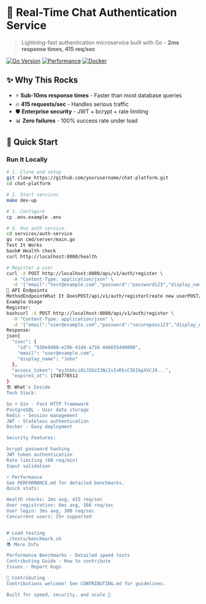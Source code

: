 # 🚀 Real-Time Chat Authentication Service

> Lightning-fast authentication microservice built with Go - **2ms response times, 415 req/sec**

[![Go Version](https://img.shields.io/badge/Go-1.24+-blue.svg)](https://golang.org)
[![Performance](https://img.shields.io/badge/Performance-⚡%20Sub--10ms-brightgreen.svg)](PERFORMANCE.md)
[![Docker](https://img.shields.io/badge/Docker-Ready-blue.svg)](Dockerfile)

## ✨ Why This Rocks

- ⚡ **Sub-10ms response times** - Faster than most database queries
- 🔥 **415 requests/sec** - Handles serious traffic
- 🛡️ **Enterprise security** - JWT + bcrypt + rate limiting
- 📊 **Zero failures** - 100% success rate under load

## 🚀 Quick Start

### Run It Locally

```bash
# 1. Clone and setup
git clone https://github.com/yourusername/chat-platform.git
cd chat-platform

# 2. Start services
make dev-up

# 3. Configure
cp .env.example .env

# 4. Run auth service
cd services/auth-service
go run cmd/server/main.go
Test It Works
bash# Health check
curl http://localhost:8080/health

# Register a user
curl -X POST http://localhost:8080/api/v1/auth/register \
  -H "Content-Type: application/json" \
  -d '{"email":"test@example.com","password":"password123","display_name":"Test User"}'
📖 API Endpoints
MethodEndpointWhat It DoesPOST/api/v1/auth/registerCreate new userPOST/api/v1/auth/loginUser loginPOST/api/v1/auth/refreshRefresh tokenGET/api/v1/auth/meGet user infoGET/healthService health
Example Usage
Register:
bashcurl -X POST http://localhost:8080/api/v1/auth/register \
  -H "Content-Type: application/json" \
  -d '{"email":"user@example.com","password":"securepass123","display_name":"John"}'
Response:
json{
  "user": {
    "id": "550e8400-e29b-41d4-a716-446655440000",
    "email": "user@example.com",
    "display_name": "John"
  },
  "access_token": "eyJhbGciOiJIUzI1NiIsInR5cCI6IkpXVCJ9...",
  "expires_at": 1748778512
}
🏗️ What's Inside
Tech Stack:

Go + Gin - Fast HTTP framework
PostgreSQL - User data storage
Redis - Session management
JWT - Stateless authentication
Docker - Easy deployment

Security Features:

bcrypt password hashing
JWT token authentication
Rate limiting (60 req/min)
Input validation

⚡ Performance
See PERFORMANCE.md for detailed benchmarks.
Quick stats:

Health checks: 2ms avg, 415 req/sec
User registration: 6ms avg, 166 req/sec
User login: 3ms avg, 300 req/sec
Concurrent users: 25+ supported


# Load testing
./tests/benchmark.sh
📚 More Info

Performance Benchmarks - Detailed speed tests
Contributing Guide - How to contribute
Issues - Report bugs

🤝 Contributing
Contributions welcome! See CONTRIBUTING.md for guidelines.

Built for speed, security, and scale 🚀
